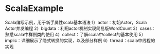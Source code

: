 # ScalaExample
Scala编写示例，用于新手属性scala基本语法
  1）actor：初始Actor，Scala Actor并发编程
  2）bigdata：利用actor机制实现简易版WordCount
  3）cases：熟悉scala中样例类的使用
  4）collect：了解scala中collect的基本使用
  5）implic：详细展示了隐式转换的实现，以及部分样例
  6）thread：scala中线程的实现
